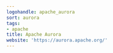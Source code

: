 ```yaml
---
logohandle: apache_aurora
sort: aurora
tags:
- apache
title: Apache Aurora
website: 'https://aurora.apache.org/'
---
```


